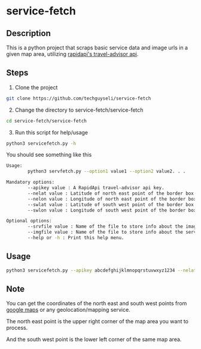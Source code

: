 # service-fetch

## Description

This is a python project that scraps basic service data and image urls in a given map area, utilizing [rapidapi's travel-advisor api](https://rapidapi.com/apidojo/api/travel-advisor).

## Steps

1) Clone the project

```bash
git clone https://github.com/techguyseli/service-fetch
```

2) Change the directory to service-fetch/service-fetch

```bash
cd service-fetch/service-fetch
```

3) Run this script for help/usage

```bash
python3 servicefetch.py -h
```

You should see something like this

```bash
Usage:
        python3 servfetch.py --option1 value1 --option2 value2. . .

Mandatory options:
        --apikey value : A RapidApi travel-advisor api key.
        --nelat value : Latitude of north east point of the border box.
        --nelon value : Longitude of north east point of the border box.
        --swlat value : Latitude of south west point of the border box.
        --swlon value : Longitude of south west point of the border box.

Optional options:
        --srvfile value : Name of the file to store info about the images.
        --imgfile value : Name of the file to store info about the services.
        --help or -h : Print this help menu.
```

## Usage

```bash
python3 servicefetch.py --apikey abcdefghijklmnopqrstuvwxyz1234 --nelat 34.015615 --nelon -6.837911 --swlat 34.027139 --swlon -6.817054
```

## Note

You can get the coordinates of the north east and south west points from [google maps](https://www.google.com/maps) or any geolocation/mapping service.

The north east point is the upper right corner of the map area you want to process.

And the south west point is the lower left corner of the same map area.

